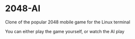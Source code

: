 # 2048-AI
Clone of the popular 2048 mobile game for the Linux terminal

You can either play the game yourself, or watch the AI play
